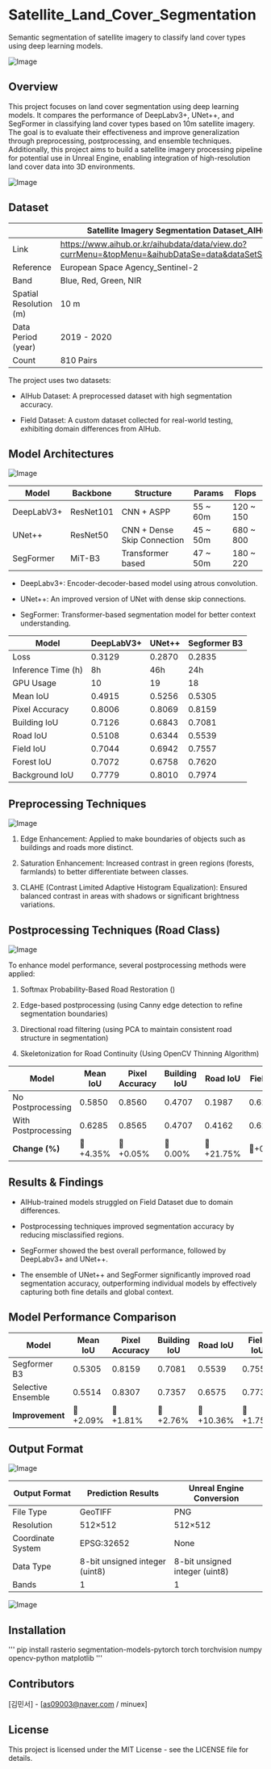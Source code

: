 # Satellite_Land_Cover_Segmentation
Semantic segmentation of satellite imagery to classify land cover types using deep learning models.

![Image](https://github.com/user-attachments/assets/8291f340-3786-4e67-88e4-a1dcfa63bae4)



## Overview

This project focuses on land cover segmentation using deep learning models. It compares the performance of DeepLabv3+, UNet++, and SegFormer in classifying land cover types based on 10m satellite imagery. 
The goal is to evaluate their effectiveness and improve generalization through preprocessing, postprocessing, and ensemble techniques.
Additionally, this project aims to build a satellite imagery processing pipeline for potential use in Unreal Engine, enabling integration of high-resolution land cover data into 3D environments.

![Image](https://github.com/user-attachments/assets/f5d1ec33-3e7d-41d3-8bf2-1292984ae1dd)



## Dataset

|                        | Satellite Imagery Segmentation Dataset_AIHub                                                        |
|------------------------|-----------------------------------------------------------------------------------------------------|
| Link                   | https://www.aihub.or.kr/aihubdata/data/view.do?currMenu=&topMenu=&aihubDataSe=data&dataSetSn=71361  |
| Reference              | European Space Agency_Sentinel-2                                                                    |
| Band                   | Blue, Red, Green, NIR                                                                               |
| Spatial Resolution (m) | 10 m                                                                                                |
| Data Period (year)     | 2019 - 2020                                                                                         |
| Count                  | 810 Pairs                                                                                           |

The project uses two datasets:

- AIHub Dataset: A preprocessed dataset with high segmentation accuracy.

- Field Dataset: A custom dataset collected for real-world testing, exhibiting domain differences from AIHub.



## Model Architectures

![Image](https://github.com/user-attachments/assets/b8c0d7d6-0c69-4133-9b81-8f1dc0b01b60)

| Model      | Backbone  | Structure                   | Params   | Flops     |
|------------|-----------|-----------------------------|----------|-----------|
| DeepLabV3+ | ResNet101 | CNN + ASPP                  | 55 ~ 60m | 120 ~ 150 |
| UNet++     | ResNet50  | CNN + Dense Skip Connection | 45 ~ 50m | 680 ~ 800 |
| SegFormer  | MiT-B3    | Transformer based           | 47 ~ 50m | 180 ~ 220 |

- DeepLabv3+: Encoder-decoder-based model using atrous convolution.

- UNet++: An improved version of UNet with dense skip connections.

- SegFormer: Transformer-based segmentation model for better context understanding.

| Model       | DeepLabV3+ | UNet++  | Segformer B3 |
|------------|------------|--------|--------------|
| Loss       | 0.3129     | 0.2870 | 0.2835       |
| Inference Time (h) | 8h | 46h | 24h |
| GPU Usage  | 10        | 19     | 18           |
| Mean IoU   | 0.4915     | 0.5256 | 0.5305       |
| Pixel Accuracy | 0.8006 | 0.8069 | 0.8159       |
| Building IoU | 0.7126 | 0.6843 | 0.7081       |
| Road IoU   | 0.5108     | 0.6344 | 0.5539       |
| Field IoU  | 0.7044     | 0.6942 | 0.7557       |
| Forest IoU | 0.7072     | 0.6758 | 0.7620       |
| Background IoU | 0.7779 | 0.8010 | 0.7974       |



## Preprocessing Techniques

![Image](https://github.com/user-attachments/assets/27e30128-ecc9-4d36-9550-07dd76f9e0a3)

1. Edge Enhancement: Applied to make boundaries of objects such as buildings and roads more distinct.

2. Saturation Enhancement: Increased contrast in green regions (forests, farmlands) to better differentiate between classes.

3. CLAHE (Contrast Limited Adaptive Histogram Equalization): Ensured balanced contrast in areas with shadows or significant brightness variations.



## Postprocessing Techniques (Road Class)

![Image](https://github.com/user-attachments/assets/ca561f68-5360-4d66-93e0-9f17f15470f9)

To enhance model performance, several postprocessing methods were applied:

1. Softmax Probability-Based Road Restoration ()

2. Edge-based postprocessing (using Canny edge detection to refine segmentation boundaries)

3. Directional road filtering (using PCA to maintain consistent road structure in segmentation)

4. Skeletonization for Road Continuity (Using OpenCV Thinning Algorithm)

| Model       | Mean IoU | Pixel Accuracy | Building IoU | Road IoU | Field IoU | Forest IoU | Background IoU |
|------------|---------|---------------|--------------|----------|----------|-----------|---------------|
| No Postprocessing | 0.5850  | 0.8560        | 0.4707       | 0.1987   | 0.6266   | 0.8284    | 0.8004        |
| With Postprocessing | 0.6285  | 0.8565        | 0.4707       | 0.4162   | 0.6266   | 0.8284    | 0.8006        |
| **Change (%)**  | 🔺 +4.35% | 🔺 +0.05% | 🔺 0.00% | 🔺 +21.75% | 🔺+0.00% | 🔻 0.00% | 🔻 +0.02% |



## Results & Findings

- AIHub-trained models struggled on Field Dataset due to domain differences.

- Postprocessing techniques improved segmentation accuracy by reducing misclassified regions.

- SegFormer showed the best overall performance, followed by DeepLabv3+ and UNet++.

- The ensemble of UNet++ and SegFormer significantly improved road segmentation accuracy, outperforming individual models by effectively capturing both fine details and global context.



## Model Performance Comparison

| Model                | Mean IoU | Pixel Accuracy | Building IoU | Road IoU | Field IoU | Forest IoU | Background IoU |
|----------------------|---------|---------------|--------------|----------|----------|-----------|---------------|
| Segformer B3        | 0.5305  | 0.8159        | 0.7081       | 0.5539   | 0.7557   | 0.7620    | 0.7974        |
| Selective Ensemble  | 0.5514  | 0.8307        | 0.7357       | 0.6575   | 0.7732   | 0.7457    | 0.8110        |
| **Improvement**     | 🔺 +2.09% | 🔺 +1.81% | 🔺 +2.76% | 🔺 +10.36% | 🔺 +1.75% | 🔻 -2.13% | 🔺 +1.71% |



## Output Format

![Image](https://github.com/user-attachments/assets/eb646d43-398d-4305-a3df-3be35d7fca56)

| Output Format  | Prediction Results | Unreal Engine Conversion |
|---------------|------------------|--------------------------|
| File Type    | GeoTIFF           | PNG                      |
| Resolution   | 512×512           | 512×512                  |
| Coordinate System | EPSG:32652    | None                     |
| Data Type    | 8-bit unsigned integer (uint8) | 8-bit unsigned integer (uint8) |
| Bands        | 1                 | 1                        |

![Image](https://github.com/user-attachments/assets/f2cf08cb-d112-431d-b0a4-683d372347bf)



## Installation 
'''
pip install rasterio segmentation-models-pytorch torch torchvision numpy opencv-python matplotlib
'''



## Contributors

[김민서] - [as09003@naver.com / minuex]


## License

This project is licensed under the MIT License - see the LICENSE file for details.





